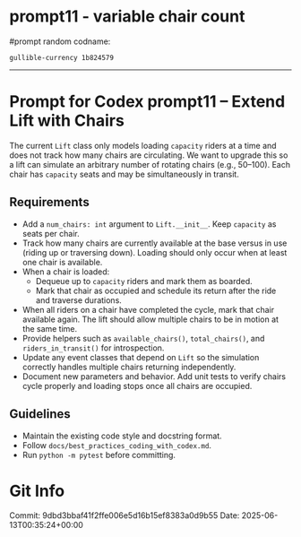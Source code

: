# prompt11 - variable chair count

#prompt
random codname:

```copy
gullible-currency 1b824579
```

***

# Prompt for Codex prompt11 – Extend Lift with Chairs

The current `Lift` class only models loading `capacity` riders at a time and does
not track how many chairs are circulating. We want to upgrade this so a lift can
simulate an arbitrary number of rotating chairs (e.g., 50–100). Each chair has
`capacity` seats and may be simultaneously in transit.

## Requirements

- Add a `num_chairs: int` argument to `Lift.__init__`. Keep `capacity` as seats
  per chair.
- Track how many chairs are currently available at the base versus in use
  (riding up or traversing down). Loading should only occur when at least one
  chair is available.
- When a chair is loaded:
  - Dequeue up to `capacity` riders and mark them as boarded.
  - Mark that chair as occupied and schedule its return after the ride and
    traverse durations.
- When all riders on a chair have completed the cycle, mark that chair
  available again. The lift should allow multiple chairs to be in motion at the
  same time.
- Provide helpers such as `available_chairs()`, `total_chairs()`, and
  `riders_in_transit()` for introspection.
- Update any event classes that depend on `Lift` so the simulation correctly
  handles multiple chairs returning independently.
- Document new parameters and behavior. Add unit tests to verify chairs cycle
  properly and loading stops once all chairs are occupied.

## Guidelines

- Maintain the existing code style and docstring format.
- Follow `docs/best_practices_coding_with_codex.md`.
- Run `python -m pytest` before committing.

# Git Info
Commit: 9dbd3bbaf41f2ffe006e5d16b15ef8383a0d9b55
Date: 2025-06-13T00:35:24+00:00
